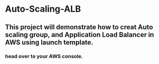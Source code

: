 # Auto-Scaling-ALB
## This project will demonstrate how to creat Auto scaling group, and Application Load Balancer in AWS using launch template.

### head over to your AWS console.